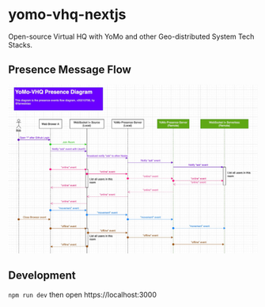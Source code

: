 # yomo-vhq-nextjs

Open-source Virtual HQ with YoMo and other Geo-distributed System Tech Stacks.

## Presence Message Flow

![](vhq-presence.jpg)

## Development

`npm run dev` then open https://localhost:3000

